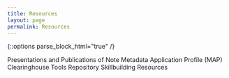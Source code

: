 ```yaml
---
title: Resources
layout: page
permalink: Resources
---
```

{::options parse_block_html="true" /}

Presentations and Publications of Note
Metadata Application Profile (MAP) Clearinghouse
Tools Repository 
Skillbuilding Resources

